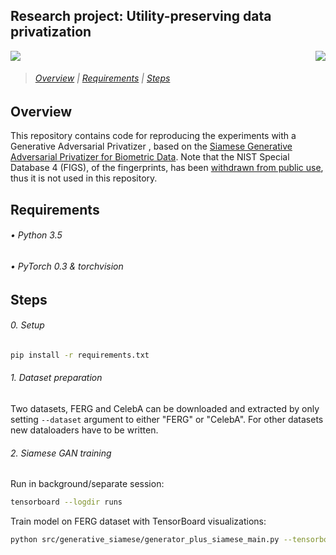 ## Research project: Utility-preserving data privatization

<a href="https://circleci.com/gh/WUT-ML/privacy"><img src="https://circleci.com/gh/WUT-ML/privacy.svg?style=svg&circle-token=50a67db445aab324ef969f27d5fd365ff9b20b7d" align="right"></a>

<img src="http://forthebadge.com/images/badges/made-with-python.svg" />

> ###### [Overview](#overview) | [Requirements](#requirements) | [Steps](#steps) 


## Overview

This repository contains code for reproducing the experiments with a Generative Adversarial Privatizer
, based on the [Siamese Generative Adversarial Privatizer for Biometric Data](https://arxiv.org/pdf/1804.08757.pdf).
Note that the NIST Special Database 4 (FIGS), of the fingerprints,
has been [withdrawn from public use](https://www.nist.gov/srd/nist-special-database-4),
thus it is not used in this repository.

## Requirements

###### • Python 3.5
###### • PyTorch 0.3 & torchvision


## Steps

###### 0. Setup

```bash
pip install -r requirements.txt
```

###### 1. Dataset preparation

Two datasets, FERG and CelebA can be downloaded and extracted by only setting `--dataset` argument to either "FERG" or "CelebA".
For other datasets new dataloaders have to be written.

###### 2. Siamese GAN training

Run in background/separate session:

```bash
tensorboard --logdir runs
```

Train model on FERG dataset with TensorBoard visualizations:

```bash
python src/generative_siamese/generator_plus_siamese_main.py --tensorboard  
```
